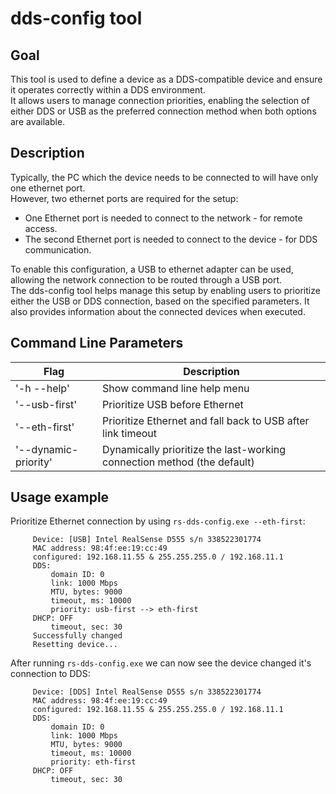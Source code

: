 # dds-config tool

## Goal
This tool is used to define a device as a DDS-compatible device and ensure it operates correctly within a DDS environment.  
It allows users to manage connection priorities, enabling the selection of either DDS or USB as the preferred connection method when both options are available.

## Description
Typically, the PC which the device needs to be connected to will have only one ethernet port.  
However, two ethernet ports are required for the setup:  
* One Ethernet port is needed to connect to the network - for remote access.
* The second Ethernet port is needed to connect to the device - for DDS communication.

To enable this configuration, a USB to ethernet adapter can be used, allowing the network connection to be routed through a USB port.  
The dds-config tool helps manage this setup by enabling users to prioritize either the USB or DDS connection, based on the specified parameters. It also provides information about the connected devices when executed.  

## Command Line Parameters
| Flag | Description |
|---|---|
|'-h --help'|Show command line help menu|
|'--usb-first'|Prioritize USB before Ethernet|
|'--eth-first'|Prioritize Ethernet and fall back to USB after link timeout|
|'--dynamic-priority'|Dynamically prioritize the last-working connection method (the default)|

## Usage example
Prioritize Ethernet connection by using `rs-dds-config.exe --eth-first`:  
```
     Device: [USB] Intel RealSense D555 s/n 338522301774
     MAC address: 98:4f:ee:19:cc:49
     configured: 192.168.11.55 & 255.255.255.0 / 192.168.11.1
     DDS:
         domain ID: 0
         link: 1000 Mbps
         MTU, bytes: 9000
         timeout, ms: 10000
         priority: usb-first --> eth-first
     DHCP: OFF
         timeout, sec: 30
     Successfully changed
     Resetting device...
```
After running `rs-dds-config.exe` we can now see the device changed it's connection to DDS:
```
     Device: [DDS] Intel RealSense D555 s/n 338522301774
     MAC address: 98:4f:ee:19:cc:49
     configured: 192.168.11.55 & 255.255.255.0 / 192.168.11.1
     DDS:
         domain ID: 0
         link: 1000 Mbps
         MTU, bytes: 9000
         timeout, ms: 10000
         priority: eth-first
     DHCP: OFF
         timeout, sec: 30
```